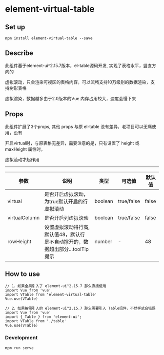 # element-virtual-table

## Set up
```
npm install element-virtual-table --save
```

## Describe

此组件基于element-ui^2.15.7版本，el-table源码开发, 实现了表格水平，竖直方向的

虚拟滚动，只会渲染可视区的表格内容，可以流畅支持10万级别的数据渲染，支持树形表格

虚拟渲染，数据越多由于2.0版本的Vue 内存占用较大，速度会慢下来

## Props

此组件扩展了3个props, 其他 props 与原 el-table 没有差异，老项目可以无痛使用，没有

开启virtual时，与原表格无差异，需要注意的是，只有设置了 height 或 maxHeight 属性时，

虚拟滚动才起作用

------------------------------------------------------------------------------

|参数|说明|类型|可选值|默认值|
|-|-|-|-|-|
|virtual|是否开启虚拟滚动，为true默认开启的行虚拟滚动|boolean|true/false|false
|virtualColumn|是否开启列虚拟滚动|boolean|true/false|false
|rowHeight|设置虚拟滚动得行高,默认值48，默认行是不自动撑开的，数据超出部分...toolTip提示|number|-|48

## How to use
```
// 1、如果全局引入了 element-ui^2.15.7 那么直接使用
import Vue from 'vue'
import VTable from 'element-virtual-table'
Vue.use(VTable)

// 2、如果按需引入的 element-ui^2.15.7 那么需要引入 Table组件，不然样式会错误
import Vue from 'vue'
import { Table } from 'element-ui';
import VTable from './table'
Vue.use(VTable)

```
### Development
```
npm run serve
```

